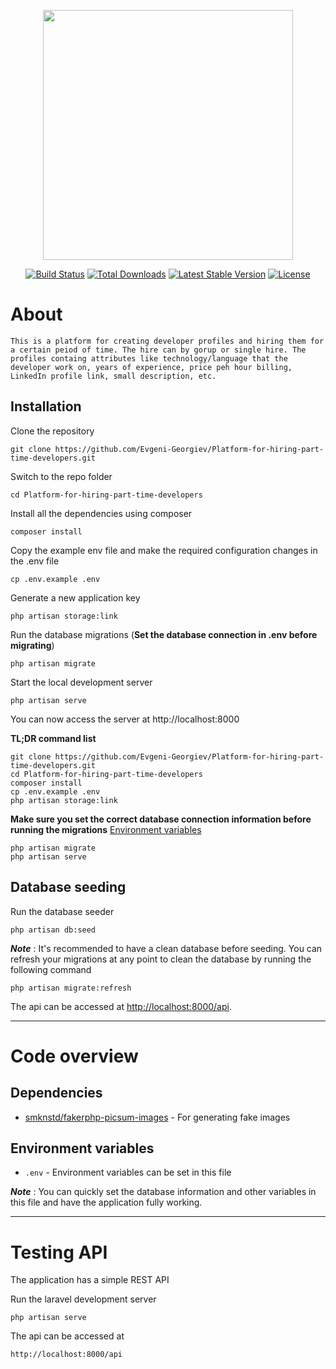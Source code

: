 <p align="center"><a href="https://laravel.com" target="_blank"><img src="https://raw.githubusercontent.com/laravel/art/master/logo-lockup/5%20SVG/2%20CMYK/1%20Full%20Color/laravel-logolockup-cmyk-red.svg" width="400"></a></p>

<p align="center">
<a href="https://travis-ci.org/laravel/framework"><img src="https://travis-ci.org/laravel/framework.svg" alt="Build Status"></a>
<a href="https://packagist.org/packages/laravel/framework"><img src="https://img.shields.io/packagist/dt/laravel/framework" alt="Total Downloads"></a>
<a href="https://packagist.org/packages/laravel/framework"><img src="https://img.shields.io/packagist/v/laravel/framework" alt="Latest Stable Version"></a>
<a href="https://packagist.org/packages/laravel/framework"><img src="https://img.shields.io/packagist/l/laravel/framework" alt="License"></a>
</p>

# About

    This is a platform for creating developer profiles and hiring them for a certain peiod of time. The hire can by gorup or single hire. The profiles containg attributes like technology/language that the developer work on, years of experience, price peh hour billing, LinkedIn profile link, small description, etc. 

## Installation

Clone the repository

    git clone https://github.com/Evgeni-Georgiev/Platform-for-hiring-part-time-developers.git

Switch to the repo folder

    cd Platform-for-hiring-part-time-developers

Install all the dependencies using composer

    composer install

Copy the example env file and make the required configuration changes in the .env file

    cp .env.example .env

Generate a new application key

    php artisan storage:link


Run the database migrations (**Set the database connection in .env before migrating**)

    php artisan migrate

Start the local development server

    php artisan serve

You can now access the server at http://localhost:8000

**TL;DR command list**

    git clone https://github.com/Evgeni-Georgiev/Platform-for-hiring-part-time-developers.git
    cd Platform-for-hiring-part-time-developers
    composer install
    cp .env.example .env
    php artisan storage:link
    
**Make sure you set the correct database connection information before running the migrations** [Environment variables](#environment-variables)

    php artisan migrate
    php artisan serve

## Database seeding

Run the database seeder

    php artisan db:seed

***Note*** : It's recommended to have a clean database before seeding. You can refresh your migrations at any point to clean the database by running the following command

    php artisan migrate:refresh

The api can be accessed at [http://localhost:8000/api](http://localhost:8000/api).


----------

# Code overview

## Dependencies

- [smknstd/fakerphp-picsum-images](https://packagist.org/packages/smknstd/fakerphp-picsum-images) - For generating fake images


## Environment variables

- `.env` - Environment variables can be set in this file

***Note*** : You can quickly set the database information and other variables in this file and have the application fully working.

----------

# Testing API

The application has a simple REST API

Run the laravel development server

    php artisan serve

The api can be accessed at

    http://localhost:8000/api